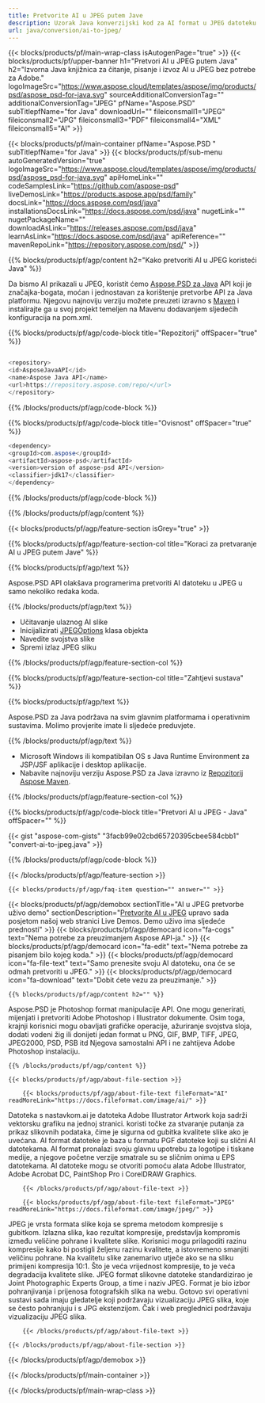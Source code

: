 ```yaml
---
title: Pretvorite AI u JPEG putem Jave
description: Uzorak Java konverzijski kod za AI format u JPEG datoteku. Upotrijebite ovaj primjer koda za pretvaranje AI u JPEG unutar bilo koje aplikacije temeljene na webu ili radnoj površini
url: java/conversion/ai-to-jpeg/
---
```


{{< blocks/products/pf/main-wrap-class isAutogenPage="true" >}}
{{< blocks/products/pf/upper-banner h1="Pretvori AI u JPEG putem Java" h2="Izvorna Java knjižnica za čitanje, pisanje i izvoz AI u JPEG bez potrebe za Adobe." logoImageSrc="https://www.aspose.cloud/templates/aspose/img/products/psd/aspose_psd-for-java.svg" sourceAdditionalConversionTag="" additionalConversionTag="JPEG" pfName="Aspose.PSD" subTitlepfName="for Java" downloadUrl="" fileiconsmall1="JPEG" fileiconsmall2="JPG" fileiconsmall3="PDF" fileiconsmall4="XML" fileiconsmall5="AI" >}}

{{< blocks/products/pf/main-container pfName="Aspose.PSD " subTitlepfName="for Java" >}}
{{< blocks/products/pf/sub-menu autoGeneratedVersion="true" logoImageSrc="https://www.aspose.cloud/templates/aspose/img/products/psd/aspose_psd-for-java.svg" apiHomeLink="" codeSamplesLink="https://github.com/aspose-psd" liveDemosLink="https://products.aspose.app/psd/family" docsLink="https://docs.aspose.com/psd/java" installationsDocsLink="https://docs.aspose.com/psd/java" nugetLink="" nugetPackageName="" downloadAsLink="https://releases.aspose.com/psd/java" learnAsLink="https://docs.aspose.com/psd/java" apiReference="" mavenRepoLink="https://repository.aspose.com/psd/" >}}

{{% blocks/products/pf/agp/content h2="Kako pretvoriti AI u JPEG koristeći Java" %}}

Da bismo AI prikazali u JPEG, koristit ćemo <a href="/psd/{{< lang-code >}}java">Aspose.PSD za Java</a> API koji je značajka-bogata, moćan i jednostavan za korištenje pretvorbe API za Java platformu. Njegovu najnoviju verziju možete preuzeti izravno s <a href="https://repository.aspose.com/psd/">Maven</a> i instalirajte ga u svoj projekt temeljen na Mavenu dodavanjem sljedećih konfiguracija na pom.xml.

{{% blocks/products/pf/agp/code-block title="Repozitorij" offSpacer="true" %}}

```cs

<repository>
<id>AsposeJavaAPI</id>
<name>Aspose Java API</name>
<url>https://repository.aspose.com/repo/</url>
</repository>

```

{{% /blocks/products/pf/agp/code-block %}}

{{% blocks/products/pf/agp/code-block title="Ovisnost" offSpacer="true" %}}

```cs
<dependency>
<groupId>com.aspose</groupId>
<artifactId>aspose-psd</artifactId>
<version>version of aspose-psd API</version>
<classifier>jdk17</classifier>
</dependency>

```

{{% /blocks/products/pf/agp/code-block %}}

{{% /blocks/products/pf/agp/content %}}

{{< blocks/products/pf/agp/feature-section isGrey="true" >}}

{{% blocks/products/pf/agp/feature-section-col title="Koraci za pretvaranje AI u JPEG putem Jave" %}}

{{% blocks/products/pf/agp/text %}}

 Aspose.PSD API olakšava programerima pretvoriti AI datoteku u JPEG u samo nekoliko redaka koda.

{{% /blocks/products/pf/agp/text %}}

- Učitavanje ulaznog AI slike
- Inicijalizirati [JPEGOptions](https://apireference.aspose.com/psd/java/com.aspose.psd.imageoptions/jpegOptions) klasa objekta
- Navedite svojstva slike
- Spremi izlaz JPEG sliku

{{% /blocks/products/pf/agp/feature-section-col %}}

{{% blocks/products/pf/agp/feature-section-col title="Zahtjevi sustava" %}}

{{% blocks/products/pf/agp/text %}}

 Aspose.PSD za Java podržava na svim glavnim platformama i operativnim sustavima. Molimo provjerite imate li sljedeće preduvjete.

{{% /blocks/products/pf/agp/text %}}

- Microsoft Windows ili kompatibilan OS s Java Runtime Environment za JSP/JSF aplikacije i desktop aplikacije.
- Nabavite najnoviju verziju Aspose.PSD za Java izravno iz
 [Repozitorij Aspose Maven](https://repository.aspose.com/psd/).

{{% /blocks/products/pf/agp/feature-section-col %}}


{{% blocks/products/pf/agp/code-block title="Pretvori AI u JPEG - Java" offSpacer="" %}}

{{< gist "aspose-com-gists" "3facb99e02cbd65720395cbee584cbb1" "convert-ai-to-jpeg.java" >}}

{{% /blocks/products/pf/agp/code-block %}}

{{< /blocks/products/pf/agp/feature-section >}}

    {{< blocks/products/pf/agp/faq-item question="" answer="" >}}
 

<!-- aboutfile Starts -->

{{< blocks/products/pf/agp/demobox sectionTitle="AI u JPEG pretvorbe uživo demo" sectionDescription="[Pretvorite AI u JPEG](https://products.aspose.app/psd/conversion/ai-to-jpeg) upravo sada posjetom našoj web stranici Live Demos. Demo uživo ima sljedeće prednosti" >}}
        {{< blocks/products/pf/agp/democard icon="fa-cogs" text="Nema potrebe za preuzimanjem Aspose API-ja." >}}
        {{< blocks/products/pf/agp/democard icon="fa-edit" text="Nema potrebe za pisanjem bilo kojeg koda." >}}
        {{< blocks/products/pf/agp/democard icon="fa-file-text" text="Samo prenesite svoju AI datoteku, ona će se odmah pretvoriti u JPEG." >}}
        {{< blocks/products/pf/agp/democard icon="fa-download" text="Dobit ćete vezu za preuzimanje." >}}

    {{% blocks/products/pf/agp/content h2="" %}}

Aspose.PSD je Photoshop format manipulacije API. One mogu generirati, mijenjati i pretvoriti Adobe Photoshop i Illustrator dokumente. Osim toga, krajnji korisnici mogu obavljati grafičke operacije, ažuriranje svojstva sloja, dodati vodeni žig ili donijeti jedan format u PNG, GIF, BMP, TIFF, JPEG, JPEG2000, PSD, PSB itd Njegova samostalni API i ne zahtijeva Adobe Photoshop instalaciju.  



    {{% /blocks/products/pf/agp/content %}}

    {{< blocks/products/pf/agp/about-file-section >}}

        {{< blocks/products/pf/agp/about-file-text fileFormat="AI" readMoreLink="https://docs.fileformat.com/image/ai/" >}}
Datoteka s nastavkom.ai je datoteka Adobe Illustrator Artwork koja sadrži vektorsku grafiku na jednoj stranici. koristi točke za stvaranje putanja za prikaz slikovnih podataka, čime je sigurna od gubitka kvalitete slike ako je uvećana. AI format datoteke je baza u formatu PGF datoteke koji su slični AI datotekama. AI format pronalazi svoju glavnu upotrebu za logotipe i tiskane medije, a njegove početne verzije smatrale su se sličnim onima u EPS datotekama. AI datoteke mogu se otvoriti pomoću alata Adobe Illustrator, Adobe Acrobat DC, PaintShop Pro i CorelDRAW Graphics.

        {{< /blocks/products/pf/agp/about-file-text >}}

        {{< blocks/products/pf/agp/about-file-text fileFormat="JPEG" readMoreLink="https://docs.fileformat.com/image/jpeg/" >}}
JPEG je vrsta formata slike koja se sprema metodom kompresije s gubitkom. Izlazna slika, kao rezultat kompresije, predstavlja kompromis između veličine pohrane i kvalitete slike. Korisnici mogu prilagoditi razinu kompresije kako bi postigli željenu razinu kvalitete, a istovremeno smanjiti veličinu pohrane. Na kvalitetu slike zanemarivo utječe ako se na sliku primijeni kompresija 10:1. Što je veća vrijednost kompresije, to je veća degradacija kvalitete slike. JPEG format slikovne datoteke standardizirao je Joint Photographic Experts Group, a time i naziv JPEG. Format je bio izbor pohranjivanja i prijenosa fotografskih slika na webu. Gotovo svi operativni sustavi sada imaju gledatelje koji podržavaju vizualizaciju JPEG slika, koje se često pohranjuju i s JPG ekstenzijom. Čak i web preglednici podržavaju vizualizaciju JPEG slika.

        {{< /blocks/products/pf/agp/about-file-text >}}

    {{< /blocks/products/pf/agp/about-file-section >}}

{{< /blocks/products/pf/agp/demobox >}}

<!-- aboutfile Ends -->



{{< /blocks/products/pf/main-container >}}
    
{{< /blocks/products/pf/main-wrap-class >}}

